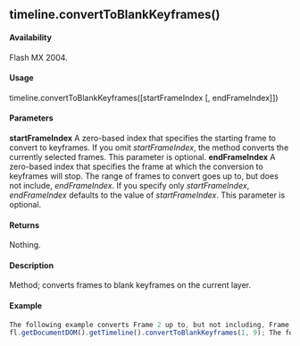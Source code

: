 ## timeline.convertToBlankKeyframes()

#### Availability

Flash MX 2004.

#### Usage

timeline.convertToBlankKeyframes(\[startFrameIndex \[, endFrameIndex\]\])

#### Parameters

**startFrameIndex** A zero-based index that specifies the starting frame to convert to keyframes. If you omit
*startFrameIndex*, the method converts the currently selected frames. This parameter is optional.
**endFrameIndex** A zero-based index that specifies the frame at which the conversion to keyframes will stop. The range of frames to convert goes up to, but does not include, *endFrameIndex*. If you specify only *startFrameIndex*, *endFrameIndex* defaults to the value of *startFrameIndex*. This parameter is optional.

#### Returns

Nothing.

#### Description

Method; converts frames to blank keyframes on the current layer.

#### Example

```javascript
The following example converts Frame 2 up to, but not including, Frame 10 to blank keyframes (remember that index values are different from frame number values):
fl.getDocumentDOM().getTimeline().convertToBlankKeyframes(1, 9); The following example converts Frame 5 to a blank keyframe: fl.getDocumentDOM().getTimeline().convertToBlankKeyframes(4);

```